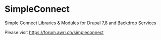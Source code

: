 # SimpleConnect
Simple Connect Libraries &amp; Modules for Drupal 7,8 and Backdrop Services

Please visit https://forum.awri.ch/simpleconnect
